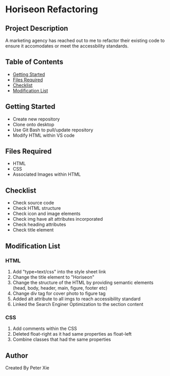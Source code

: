 # Horiseon Refactoring

## Project Description

A marketing agency has reached out to me to refactor their existing code to ensure it accomodates or meet the accessbility standards. 

## Table of Contents

- [Getting Started](#Getting-started)
- [Files Required](#files-required)
- [Checklist](#checklist)
- [Modification List](#modification-list)

## Getting Started

- Create new repository
- Clone onto desktop
- Use Git Bash to pull/update repository
- Modify HTML within VS code

## Files Required

- HTML
- CSS
- Associated Images within HTML

## Checklist

- Check source code
- Check HTML structure
- Check icon and image elements
- Check img have alt attributes incorporated
- Check heading attributes
- Check title element

## Modification List

### HTML 

1. Add "type=text/css" into the style sheet link
2. Change the title element to "Horiseon"
3. Change the structure of the HTML by providing semantic elements (head, body, header, main, figure, footer etc)
4. Change div tag for cover photo to figure tag
5. Added alt attribute to all imgs to reach accessibility standard
6. Linked the Search Enginer Optimization to the section content

### CSS

1. Add comments within the CSS
2. Deleted float-right as it had same properties as float-left
3. Combine classes that had the same properties


## Author

Created By Peter Xie




